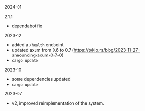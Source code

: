 2024-01

2.1.1

- dependabot fix

2023-12

- added a `/health` endpoint
- updated axum from 0.6 to 0.7 (https://tokio.rs/blog/2023-11-27-announcing-axum-0-7-0)
- `cargo update`

2023-10

- some dependencies updated
- `cargo update`

2023-07

- v2, improved reimplementation of the system.
